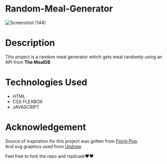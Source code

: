# Random-Meal-Generator
![Screenshot (144)](https://user-images.githubusercontent.com/43749581/79033315-352a3400-7ba5-11ea-86f8-2f8f724ffbd0.png)

# Description
This project is a random meal generator which gets meal randomly using an API from <b>The MealDB</b>
# Technologies Used
<ul>
<li>HTML</li>
<li>CSS FLEXBOX</li>
<li>JAVASCRIPT</li>
</ul>

# Acknowledgement
Source of inspiration for this project was gotten from <a href="https://www.florin-pop.com">Florin Pop</a>.<br>
And svg graphics used from <a href="www.undraw.co">Undraw</a>.

Feel free to fork the repo and replicate❤❤
